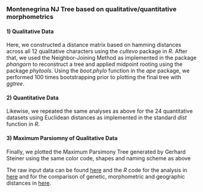 ### Montenegrina NJ Tree based on qualitative/quantitative morphometrics

#### 1) Qualitative Data

Here, we constructed a distance matrix based on hamming distances across all 12 qualitative characters using the _cultevo_ package in _R_. After that, we used the Neighbor-Joining Method as implemented in the package _phangorn_ to reconstruct a tree and applied midpoint rooting using the package _phytools_. Using the _boot.phylo_ function in the _ape_ package, we performed 100 times bootstrapping prior to plotting the final tree with _ggtree_.

#### 2) Quantitative Data
Likewise, we repeated the same analyses as above for the 24 quantitative datasets using Euclidean distances as implemented in the standard _dist_ function in _R_.

#### 3) Maximum Parsiomny of Qualitative Data
Finally, we plotted the Maximum Parsimony Tree generated by Gerhard Steiner using the same color code, shapes and naming scheme as above


The raw input data can be found [here](data/Montenegrina_rawdata.xlsx) and the _R_ code for the analysis in [here](analyses/analyses.R) and for the comparison of genetic, morphometric and geographic distances in [here]().
